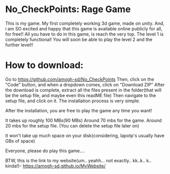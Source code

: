 # No_CheckPoints: Rage Game

This is my game. My first completely working 3d game, made on unity.
And, i am SO excited and happy that this game is available online publicly for all, for free!!
All you have to do in this game, is reach the very top. The level 1 is completely functional! You will soon be able to play the level 2 and the further level!!

# How to download:
Go to https://github.com/amogh-sd/No_CheckPoints
Then, click on the "Code" button, and when a dropdown comes, click on "Download ZIP"
After the download is complete, extract all the files present in the folder(that will be the setup file, and maybe even this readME file)
Then navigate to the setup file, and click on it. The installation process is very simple. 

After the installation, you are free to play the game any time you want!


It takes up roughly 100 MBs(90 MBs)
Around 70 mbs for the game. Around 20 mbs for the setup file.
(You can delete the setup file later on)

It won't take up much space on your disk(considering, lapotp's usually have GBs of space)

Everyone, please do play this game....


BTW, this is the link to my website(um.. yeahh... not exactly.. kk..k.. k.. kinda!)- https://amogh-sd.github.io/MyWebsite/
